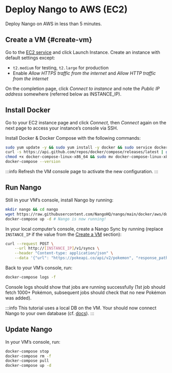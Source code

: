 # Deploy Nango to AWS (EC2)

Deploy Nango on AWS in less than 5 minutes.

## Create a VM {#create-vm}

Go to the [EC2 service](https://console.aws.amazon.com/ec2/v2/home) and click Launch Instance. Create an instance with default settings except: 
- `t2.medium` for testing, `t2.large` for production
- Enable *Allow HTTPS traffic from the internet* and *Allow HTTP traffic from the internet*

On the completion page, click *Connect to instance* and note the *Public IP address* somewhere (referred below as INSTANCE_IP).

## Install Docker

Go to your EC2 instance page and click *Connect,* then *Connect* again on the next page to access your instance’s console via SSH. 

Install Docker & Docker Compose with the following commands:

```bash
sudo yum update -y && sudo yum install -y docker && sudo service docker start && sudo usermod -a -G docker $USER
curl -s https://api.github.com/repos/docker/compose/releases/latest | grep browser_download_url  | grep docker-compose-linux-x86_64 | cut -d '"' -f 4 | wget -qi -
chmod +x docker-compose-linux-x86_64 && sudo mv docker-compose-linux-x86_64 /usr/local/bin/docker-compose
docker-compose --version
```

:::info
Refresh the VM console page to activate the new configuration.
:::

## Run Nango

Still in your VM’s console, install Nango by running: 

```bash
mkdir nango && cd nango
wget https://raw.githubusercontent.com/NangoHQ/nango/main/docker/aws/docker-compose.yaml && wget https://raw.githubusercontent.com/NangoHQ/nango/main/.env
docker-compose up -d # Nango is now running!
```

In your local computer’s console, create a Nango Sync by running (replace `INSTANCE_IP` if the value from the [Create a VM](#create-vm) section): 

```bash
curl --request POST \
    --url http://[INSTANCE_IP]/v1/syncs \
    --header "Content-type: application/json" \
    --data '{"url": "https://pokeapi.co/api/v2/pokemon", "response_path": "results", "paging_url_path":"next", "mapped_table":"pokemons", "frequency":"1 minute"}'
```

Back to your VM’s console, run: 

```bash
docker-compose logs -f
```

Console logs should show that jobs are running successfully (1st job should fetch 1000+ Pokémon, subsequent jobs should check that no new Pokémon was added).

:::info
This tutorial uses a local DB on the VM. Your should now connect Nango to your own database (cf. [docs](nango-sync/db-config#specifying-the-postgres-database)).
:::

## Update Nango

In your VM’s console, run:

```bash
docker-compose stop
docker-compose rm -f
docker-compose pull
docker-compose up -d
```